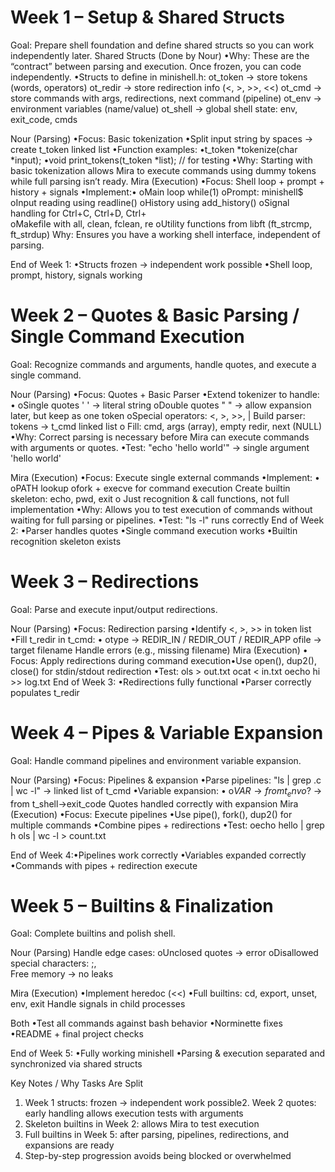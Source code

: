 
# Week 1 – Setup & Shared Structs
Goal: Prepare shell foundation and define shared structs so you can work independently
later.
Shared Structs (Done by Nour)
•Why: These are the “contract” between parsing and execution. Once frozen, you can
code independently.
•Structs to define in minishell.h:
ot_token → store tokens (words, operators)
ot_redir → store redirection info (<, >, >>, <<)
ot_cmd → store commands with args, redirections, next command (pipeline)
ot_env → environment variables (name/value)
ot_shell → global shell state: env, exit_code, cmds

Nour (Parsing)
•Focus: Basic tokenization
•Split input string by spaces → create t_token linked list
•Function examples:
•t_token *tokenize(char *input);
•void print_tokens(t_token *list); // for testing
•Why: Starting with basic tokenization allows Mira to execute commands using
dummy tokens while full parsing isn’t ready.
Mira (Execution)
•Focus: Shell loop + prompt + history + signals
•Implement:•
oMain loop while(1)
oPrompt: minishell$
oInput reading using readline()
oHistory using add_history()
oSignal handling for Ctrl+C, Ctrl+D, Ctrl+\
oMakefile with all, clean, fclean, re
oUtility functions from libft (ft_strcmp, ft_strdup)
Why: Ensures you have a working shell interface, independent of parsing.

End of Week 1:
•Structs frozen → independent work possible
•Shell loop, prompt, history, signals working


# Week 2 – Quotes & Basic Parsing / Single Command Execution
Goal: Recognize commands and arguments, handle quotes, and execute a single
command.

Nour (Parsing)
•Focus: Quotes + Basic Parser
•Extend tokenizer to handle:
•
oSingle quotes ' ' → literal string
oDouble quotes " " → allow expansion later, but keep as one token
oSpecial operators: <, >, >>, |
Build parser: tokens → t_cmd linked list
o
Fill: cmd, args (array), empty redir, next (NULL)
•Why: Correct parsing is necessary before Mira can execute commands with
arguments or quotes.
•Test: "echo 'hello world'" → single argument 'hello world'

Mira (Execution)
•Focus: Execute single external commands
•Implement:
•
oPATH lookup
ofork + execve for command execution
Create builtin skeleton: echo, pwd, exit
o
Just recognition & call functions, not full implementation
•Why: Allows you to test execution of commands without waiting for full parsing or
pipelines.
•Test: "ls -l" runs correctly
End of Week 2:
•Parser handles quotes
•Single command execution works
•Builtin recognition skeleton exists

# Week 3 – Redirections
Goal: Parse and execute input/output redirections.

Nour (Parsing)
•Focus: Redirection parsing
•Identify <, >, >> in token list
•Fill t_redir in t_cmd:
•
otype → REDIR_IN / REDIR_OUT / REDIR_APP
ofile → target filename
Handle errors (e.g., missing filename)
Mira (Execution)
•
Focus: Apply redirections during command execution•Use open(), dup2(), close() for stdin/stdout redirection
•Test:
ols > out.txt
ocat < in.txt
oecho hi >> log.txt
End of Week 3:
•Redirections fully functional
•Parser correctly populates t_redir

# Week 4 – Pipes & Variable Expansion
Goal: Handle command pipelines and environment variable expansion.

Nour (Parsing)
•Focus: Pipelines & expansion
•Parse pipelines: "ls | grep .c | wc -l" → linked list of t_cmd
•Variable expansion:
•
o$VAR → from t_env
o$? → from t_shell->exit_code
Quotes handled correctly with expansion
Mira (Execution)
•Focus: Execute pipelines
•Use pipe(), fork(), dup2() for multiple commands
•Combine pipes + redirections
•Test:
oecho hello | grep h
ols | wc -l > count.txt

End of Week 4:•Pipelines work correctly
•Variables expanded correctly
•Commands with pipes + redirection execute

# Week 5 – Builtins & Finalization
Goal: Complete builtins and polish shell.

Nour (Parsing)
Handle edge cases:
oUnclosed quotes → error
oDisallowed special characters: ;, \
Free memory → no leaks

Mira (Execution)
•Implement heredoc (<<)
•Full builtins:
cd, export, unset, env, exit
Handle signals in child processes

Both
•Test all commands against bash behavior
•Norminette fixes
•README + final project checks

End of Week 5:
•Fully working minishell
•Parsing & execution separated and synchronized via shared structs

Key Notes / Why Tasks Are Split
1. Week 1 structs: frozen → independent work possible2. Week 2 quotes: early handling allows execution tests with arguments
3. Skeleton builtins in Week 2: allows Mira to test execution
4. Full builtins in Week 5: after parsing, pipelines, redirections, and expansions are
ready
5. Step-by-step progression avoids being blocked or overwhelmed